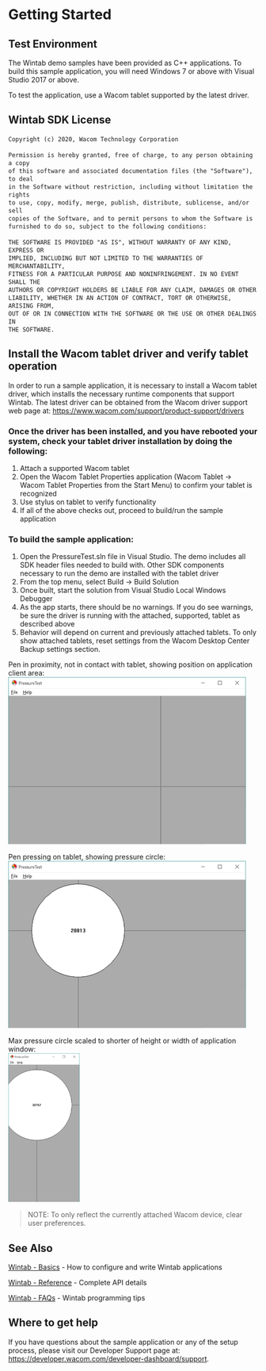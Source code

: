 # Getting Started 

## Test Environment
The Wintab demo samples have been provided as C++ applications. To build this sample application, you will need Windows 7 or above with Visual Studio 2017 or above.

To test the application, use a Wacom tablet supported by the latest driver.

## Wintab SDK License
```
Copyright (c) 2020, Wacom Technology Corporation
 
Permission is hereby granted, free of charge, to any person obtaining a copy
of this software and associated documentation files (the "Software"), to deal
in the Software without restriction, including without limitation the rights
to use, copy, modify, merge, publish, distribute, sublicense, and/or sell
copies of the Software, and to permit persons to whom the Software is
furnished to do so, subject to the following conditions:
 
THE SOFTWARE IS PROVIDED "AS IS", WITHOUT WARRANTY OF ANY KIND, EXPRESS OR
IMPLIED, INCLUDING BUT NOT LIMITED TO THE WARRANTIES OF MERCHANTABILITY,
FITNESS FOR A PARTICULAR PURPOSE AND NONINFRINGEMENT. IN NO EVENT SHALL THE
AUTHORS OR COPYRIGHT HOLDERS BE LIABLE FOR ANY CLAIM, DAMAGES OR OTHER
LIABILITY, WHETHER IN AN ACTION OF CONTRACT, TORT OR OTHERWISE, ARISING FROM,
OUT OF OR IN CONNECTION WITH THE SOFTWARE OR THE USE OR OTHER DEALINGS IN
THE SOFTWARE.
```

## Install the Wacom tablet driver and verify tablet operation
In order to run a sample application, it is necessary to install a Wacom tablet driver, which installs the necessary runtime components that support Wintab. The latest driver can be obtained from the Wacom driver support web page at: https://www.wacom.com/support/product-support/drivers

### Once the driver has been installed, and you have rebooted your system, check your tablet driver installation by doing the following:

1. Attach a supported Wacom tablet
2. Open the Wacom Tablet Properties application (Wacom Tablet → Wacom Tablet Properties from the Start Menu) to confirm your tablet is recognized
3. Use stylus on tablet to verify functionality
4. If all of the above checks out, proceed to build/run the sample application

### To build the sample application:
1. Open the PressureTest.sln file in Visual Studio. The demo includes all SDK header files needed to build with. Other SDK components necessary to run the demo are installed with the tablet driver
1. From the top menu, select Build → Build Solution
1. Once built, start the solution from Visual Studio Local Windows Debugger
1. As the app starts, there should be no warnings. If you do see warnings, be sure the driver is running with the attached, supported, tablet as described above
1. Behavior will depend on current and previously attached tablets. To only show attached tablets, reset settings from the Wacom Desktop Center Backup settings section.

Pen in proximity, not in contact with tablet, showing position on application client area:  
![](./Media/sc-gs-pt-penProx.png)


Pen pressing on tablet, showing pressure circle:  
![](./Media/sc-gs-pt-penPress.png)

Max pressure circle scaled to shorter of height or width of application window:  
![](./Media/sc-gs-pt-maxPress.png)


>NOTE: To only reflect the currently attached Wacom device, clear user preferences.

## See Also
[Wintab - Basics](https://developer-docs.wacom.com/wacom-device-api/docs/wintab-basics) - How to configure and write Wintab applications  

[Wintab - Reference](https://developer-docs.wacom.com/wacom-device-api/docs/wintab-reference) - Complete API details 

[Wintab - FAQs](https://developer-docs.wacom.com/wacom-device-api/docs/wintab-faqs) - Wintab programming tips  

## Where to get help  
If you have questions about the sample application or any of the setup process, please visit our Developer Support page at: https://developer.wacom.com/developer-dashboard/support.
